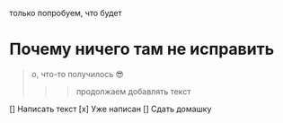 только попробуем, что будет

# Почему ничего там не исправить



> о, что-то получилось :sunglasses:
>>> продолжаем добавлять текст

[] Написать текст
    [x] Уже написан
[] Сдать домашку
